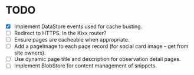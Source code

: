 TODO
====

- [x] Implement DataStore events used for cache busting.
- [ ] Redirect to HTTPS. In the Kixx router?
- [ ] Ensure pages are cacheable when appropriate.
- [ ] Add a pageImage to each page record (for social card image - get from site owners).
- [ ] Use dynamic page title and description for observation detail pages.
- [ ] Implement BlobStore for content management of snippets.
